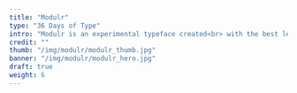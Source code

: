 ```yaml
---
title: "Modulr"
type: "36 Days of Type"
intro: "Modulr is an experimental typeface created<br> with the best letters from 36 days of type."
credit: ""
thumb: "/img/modulr/modulr_thumb.jpg"
banner: "/img/modulr/modulr_hero.jpg"
draft: true
weight: 6
---
```

